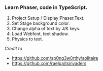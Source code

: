 ### Learn Phaser, code in TypeScript.


1. Project Setup / Display Phaser.Text.
2. Set Stage background color.
3. Change alpha of text by J/K keys.
4. Load Webfont, text shadow.
5. Physics to text.


*Credit to*
- https://github.com/sp0ng3w0rthy/solitaire
- https://github.com/raelga/tsinvaders
